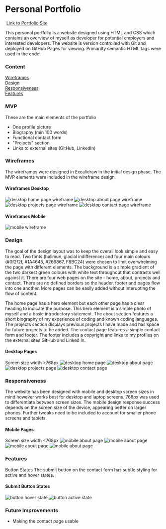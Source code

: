#  Personal Portfolio
​
[Link to Portfolio Site](https://jennyguidetti.github.io/)

This personal portfolio is a website designed using HTML and CSS which contains an overview of myself as developer for potential employers and interested developers. The website is version controlled with Git and deployed on GitHub Pages for viewing. Primarilty semantic HTML tags were used in the code.

### Content
[Wireframes](#Wireframes)  
[Design](#Design)  
[Responsiveness](#Responsiveness)  
[Features](#Features)  

### MVP
These are the main elements of the portfolio
- One profile picture
- Biography (min 100 words)
- Functional contact form
- "Projects" section
- Links to external sites (GitHub, LinkedIn)

### Wireframes
The wireframes were designed in Excalidraw in the initial design phase. The MVP elements were included in the wireframe design. 

#### Wireframes Desktop
![desktop home page wireframe](./img/wireframe-desktop-home.png)
![desktop about page wireframe](./img/wireframe-desktop-about.png)
![desktop projects page wireframe](./img/wireframe-desktop-projects.png)
![desktop contact page wireframe](./img/wireframe-desktop-contact.png)

#### Wireframes Mobile
![mobile wireframe](./img/wireframe-mobile.png)

### Design
The goal of the design layout was to keep the overall look simple and easy to read. Two fonts (halimun, glacial indifference) and four main colours (#0f2f2f, #1A4645, #266867, F8BC24) were chosen to limit overwhelming the page with different elements. The background is a simple gradient of the two darkest green colours with white text throughout that contrasts well against it. There are four web pages on the site - home, about, projects and contact. There are no defined borders so the header, footer and pages flow into one another. More pages can be easily added without interupting the flow of content. 

The home page has a hero element but each other page has a clear heading to indicate the purpose. This hero element is a simple photo of myself and a basic introductory statement. The about section features a short biography of my experience of coding and known coding languages. The projects section displays previous projects I have made and has space for future projects to be added. The contact page features a simple contact form and footer. The footer includes a copyright and links to my profiles on the external sites GitHub and Linked In.

#### Desktop Pages
Screen size width >768px
![desktop home page](./img/desktop-home.png)
![desktop about page](/img/desktop-about.png)
![desktop projects page](/img/desktop-projects.png)
![desktop contact page](/img/desktop-contact.png)

### Responsiveness
The website has been designed with mobile and desktop screen sizes in mind however works best for desktop and laptop screens. 768px was used to differentiate between screen sizes. The mobile design response success depends on the screen size of the device, appearing better on larger phones. Further tweaks need to be included to account for smaller phone screens and tablets.

#### Mobile Pages
Screen size width <768px
![mobile about page](/img/mobile-home.png)
![mobile about page](/img/mobile-about.png)
![mobile about page](/img/mobile-projects.png)
![mobile about page](/img/mobile-contact.png)

### Features
Button States
The submit button on the contact form has subtle styling for active and hover states. 

#### Submit Button States
![button hover state](/img/button-hover.png)
![button active state](/img/button-active.png)

### Future Improvements
- Making the contact page usable

